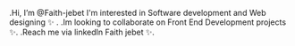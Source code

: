  .Hi, I’m @Faith-jebet I'm interested in Software development and Web designing  ✨ .
 .Im looking to collaborate on Front End Development projects ✨. 
 .Reach me via linkedIn Faith jebet ✨.
 

<!---
Faith-jebet/Faith-jebet is a ✨ special ✨ repository because its `README.md` (this file) appears on your GitHub profile.
You can click the Preview link to take a look at your changes.
--->

